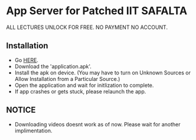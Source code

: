 # App Server for Patched IIT SAFALTA

ALL LECTURES UNLOCK FOR FREE. NO PAYMENT NO ACCOUNT.

## Installation

- Go [HERE](https://github.com/oveeyashende/server/releases).
- Download the 'application.apk'.
- Install the apk on device. (You may have to turn on Unknown Sources or Allow Installation from a Particular Source.)
- Open the application and wait for initlization to complete.
- If app crashes or gets stuck, please relaunch the app.

## NOTICE

- Downloading videos doesnt work as of now. Please wait for another implimentation.

